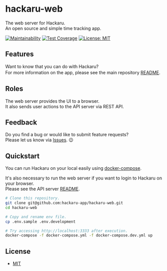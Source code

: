 # hackaru-web
The web server for Hackaru.  
An open source and simple time tracking app.

[![Maintainability](https://api.codeclimate.com/v1/badges/f3acee4ccf10e43f8cd7/maintainability)](https://codeclimate.com/github/hackaru-app/hackaru-web/maintainability)
[![Test Coverage](https://api.codeclimate.com/v1/badges/f3acee4ccf10e43f8cd7/test_coverage)](https://codeclimate.com/github/hackaru-app/hackaru-web/test_coverage)
[![License: MIT](https://img.shields.io/badge/License-MIT-green.svg)](https://opensource.org/licenses/MIT)

## Features
Want to know that you can do with Hackaru?  
For more information on the app, please see the main repository [README](https://github.com/hackaru-app/hackaru).　

## Roles
The web server provides the UI to a browser.  
It also sends user actions to the API server via REST API.

## Feedback

Do you find a bug or would like to submit feature requests?  
Please let us know via [Issues](https://github.com/hackaru-app/hackaru/issues). 😉

## Quickstart

You can run Hackaru on your local easily using [docker-compose](https://docs.docker.com/compose/install).  

It's also necessary to run the web server if you want to login to Hackaru on your browser.  
Please see the API server [README](https://github.com/hackaru-app/hackaru-api).

```sh
# Clone this repository.
git clone git@github.com:hackaru-app/hackaru-web.git
cd hackaru-web

# Copy and rename env file.
cp .env.sample .env.development

# Try accessing http://localhost:3333 after execution.
docker-compose -f docker-compose.yml -f docker-compose.dev.yml up
```
## License
- [MIT](./LICENSE)

